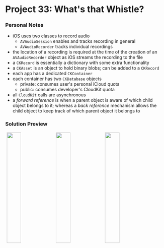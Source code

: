 # Project 33: What's that Whistle?

### Personal Notes
- iOS uses two classes to record audio
    - `AVAudioSession` enables and tracks recording in general
    - `AVAudioRecorder` tracks individual recordings
- the location of a recording is required at the time of the creation of an `AVAudioRecorder` object as iOS streams the recording to the file
- a `CKRecord` is essentially a dictionary with some extra functionality
- a `CKAsset` is an object to hold binary blobs; can be added to a `CKRecord`
- each app has a dedicated `CKContainer`
- each container has two `CKDatabase` objects
    - private: consumes user's personal iCloud quota
    - public: consumes developer's CloudKit quota
- all `CloudKit` calls are asynchronous
- a _forward reference_ is when a parent object is aware of which child object belongs to it; whereas a _back reference_ mechanism allows the child object to keep track of which parent object it belongs to

### Solution Preview
<img src="https://user-images.githubusercontent.com/4438390/185690929-3c2a10f8-2127-45c5-9b5d-7302935e3b46.png" style="float:left; width: 30%; margin-left: 1%"><img src="https://user-images.githubusercontent.com/4438390/185690976-da0c26a2-8547-4c5b-9547-f972a06f6b05.png" style="float:left; width: 30%; margin-left: 1%"><img src="https://user-images.githubusercontent.com/4438390/185691000-c9a77d05-eea8-4cf3-8989-55cf42be8e99.png" style="float:left; width: 30%; margin-left: 1%">
